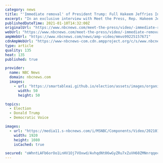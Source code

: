 ```yaml
---
category: news
title: "'Immediate removal' of President Trump: Full Hakeem Jeffries Interview"
excerpt: "In an exclusive interview with Meet the Press, Rep. Hakeem Jeffries (D-N.Y.), Chair, House Democratic Caucus, talks to Chuck Todd about the Democrats' impeachment plans."
publishedDateTime: 2021-01-10T14:32:00Z
originalUrl: "https://www.nbcnews.com/meet-the-press/video/-immediate-removal-of-president-trump-full-hakeem-jeffries-interview-99225157671"
webUrl: "https://www.nbcnews.com/meet-the-press/video/-immediate-removal-of-president-trump-full-hakeem-jeffries-interview-99225157671"
ampWebUrl: "https://www.nbcnews.com/news/amp-video/mmvo99225157671"
cdnAmpWebUrl: "https://www-nbcnews-com.cdn.ampproject.org/c/s/www.nbcnews.com/news/amp-video/mmvo99225157671"
type: article
quality: 135
heat: 135
published: true

provider:
  name: NBC News
  domain: nbcnews.com
  images:
    - url: "https://smartableai.github.io/election/assets/images/organizations/nbcnews.com-50x50.jpg"
      width: 50
      height: 50

topics:
  - Election
  - Donald Trump
  - Democratic Voice

images:
  - url: "https://media11.s-nbcnews.com/i/MSNBC/Components/Video/202101/1610288735582_mtp_full_hakeem_210110_1920x1080.jpg"
    width: 1920
    height: 1080
    isCached: true

secured: "oWhntLAFb6orOo1LnHV1Oj7VOxwd/AvhqdNt06wGyZRu7xZuVH60ZMNnrqqec4w+H4Uc4CuxIMGpzzMDVMNmFKRWcJ8kFE83QctVZBkREmFCpjcoqKk1i6y8wILlSt5/Be2eAYS5aRpZo+sSbkEjwembWEOsfAk4P4uUfp6f7OVGMJBPk0g0cdlUojCVM485eCMo4OfDh7RFFTcJlXU8U1B3I8bvi8sz/W+SQseImaNbP+agf+8tJf5YJuop2T03TullA+mKvDZBOfZUX7DC2M364TFdXUCVihM/z6rkloDEazoSJ9aSJ4kS5okmm/jqMEqxt5xoiO0vNByFMF1UwkzKw97tS1BRqsQ50/BQAJ4=;zbbkpokLzoEc4TJzq/IsuQ=="
---
```


